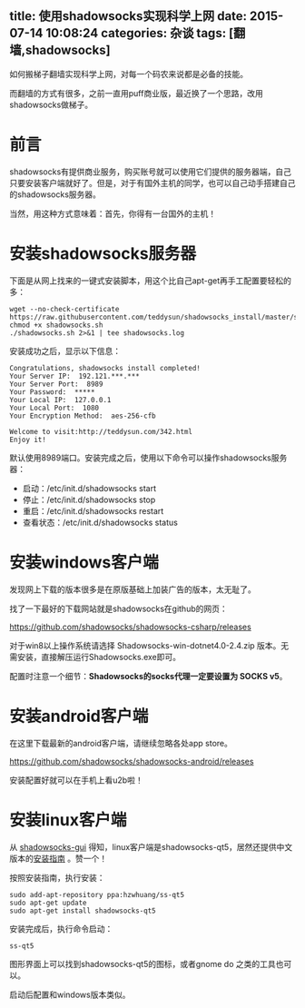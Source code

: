 title: 使用shadowsocks实现科学上网
date: 2015-07-14 10:08:24
categories: 杂谈
tags: [翻墙,shadowsocks]
---

如何搬梯子翻墙实现科学上网，对每一个码农来说都是必备的技能。

而翻墙的方式有很多，之前一直用puff商业版，最近换了一个思路，改用shadowsocks做梯子。

<!--more-->

# 前言

shadowsocks有提供商业服务，购买账号就可以使用它们提供的服务器端，自己只要安装客户端就好了。但是，对于有国外主机的同学，也可以自己动手搭建自己的shadowsocks服务器。

当然，用这种方式意味着：首先，你得有一台国外的主机！

# 安装shadowsocks服务器

下面是从网上找来的一键式安装脚本，用这个比自己apt-get再手工配置要轻松的多：

	wget --no-check-certificate https://raw.githubusercontent.com/teddysun/shadowsocks_install/master/shadowsocks.sh 
	chmod +x shadowsocks.sh 
	./shadowsocks.sh 2>&1 | tee shadowsocks.log

安装成功之后，显示以下信息：

	Congratulations, shadowsocks install completed!
	Your Server IP:  192.121.***.*** 
	Your Server Port:  8989 
	Your Password:  ***** 
	Your Local IP:  127.0.0.1 
	Your Local Port:  1080 
	Your Encryption Method:  aes-256-cfb 
	
	Welcome to visit:http://teddysun.com/342.html
	Enjoy it!

默认使用8989端口。安装完成之后，使用以下命令可以操作shadowsocks服务器：

- 启动：/etc/init.d/shadowsocks start
- 停止：/etc/init.d/shadowsocks stop
- 重启：/etc/init.d/shadowsocks restart
- 查看状态：/etc/init.d/shadowsocks status

# 安装windows客户端

发现网上下载的版本很多是在原版基础上加装广告的版本，太无耻了。

找了一下最好的下载网站就是shadowsocks在github的网页：

https://github.com/shadowsocks/shadowsocks-csharp/releases

对于win8以上操作系统请选择 Shadowsocks-win-dotnet4.0-2.4.zip 版本。无需安装，直接解压运行Shadowsocks.exe即可。

配置时注意一个细节：**Shadowsocks的socks代理一定要设置为 SOCKS v5**。

# 安装android客户端

在这里下载最新的android客户端，请继续忽略各处app store。

https://github.com/shadowsocks/shadowsocks-android/releases

安装配置好就可以在手机上看u2b啦！

# 安装linux客户端

从 [shadowsocks-gui](https://github.com/shadowsocks/shadowsocks-gui) 得知，linux客户端是shadowsocks-qt5，居然还提供中文版本的[安装指南](https://github.com/librehat/shadowsocks-qt5/wiki/%E5%AE%89%E8%A3%85%E6%8C%87%E5%8D%97) 。赞一个！

按照安装指南，执行安装：

	sudo add-apt-repository ppa:hzwhuang/ss-qt5
	sudo apt-get update
	sudo apt-get install shadowsocks-qt5

安装完成后，执行命令启动：

	ss-qt5

图形界面上可以找到shadowsocks-qt5的图标，或者gnome do 之类的工具也可以。

启动后配置和windows版本类似。

